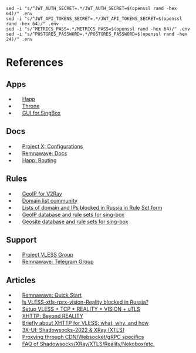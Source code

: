 ```shell
sed -i "s/^JWT_AUTH_SECRET=.*/JWT_AUTH_SECRET=$(openssl rand -hex 64)/" .env
sed -i "s/^JWT_API_TOKENS_SECRET=.*/JWT_API_TOKENS_SECRET=$(openssl rand -hex 64)/" .env
sed -i "s/^METRICS_PASS=.*/METRICS_PASS=$(openssl rand -hex 64)/" .env
sed -i "s/^POSTGRES_PASSWORD=.*/POSTGRES_PASSWORD=$(openssl rand -hex 24)/" .env
```

# References

## Apps

- <img src="https://avatars.githubusercontent.com/u/195639782" width="16"/> [Happ](https://github.com/Happ-proxy)
- <img src="https://raw.githubusercontent.com/throneproj/Throne/refs/heads/dev/res/public/Throne.png" width="16"/> [Throne](https://github.com/throneproj/Throne/releases/latest)
- <img src="https://raw.githubusercontent.com/GUI-for-Cores/GUI.for.SingBox/refs/heads/main/build/appicon.png" width="16"/> [GUI.for.SingBox](https://github.com/GUI-for-Cores/GUI.for.SingBox/releases/latest)

## Docs

- <img src="https://xtls.github.io/logo.png" width="16"/> [Project X: Configurations](https://xtls.github.io/en/config/)
- <img src="https://remna.st/img/logo.svg" width="16"/> [Remnawave: Docs](https://remna.st/docs/overview/introduction)
- <img src="https://avatars.githubusercontent.com/u/195639782" width="16"/> [Happ: Routing](https://www.happ.su/main/dev-docs/routing)

## Rules

- <img src="https://upload.wikimedia.org/wikipedia/commons/9/91/Octicons-mark-github.svg" width="16"/> [GeoIP for V2Ray](https://github.com/v2fly/geoip)
- <img src="https://upload.wikimedia.org/wikipedia/commons/9/91/Octicons-mark-github.svg" width="16"/> [Domain list community](https://github.com/v2fly/domain-list-community)
- <img src="https://upload.wikimedia.org/wikipedia/commons/9/91/Octicons-mark-github.svg" width="16"/> [Lists of domain and IPs blocked in Russia in Rule Set form](https://github.com/savely-krasovsky/antizapret-sing-box)
- <img src="https://upload.wikimedia.org/wikipedia/commons/9/91/Octicons-mark-github.svg" width="16"/> [GeoIP database and rule sets for sing-box](https://github.com/SagerNet/sing-geoip)
- <img src="https://upload.wikimedia.org/wikipedia/commons/9/91/Octicons-mark-github.svg" width="16"/> [Geosite database and rule sets for sing-box](https://github.com/SagerNet/sing-geosite)

## Support

- <img src="https://upload.wikimedia.org/wikipedia/commons/8/82/Telegram_logo.svg" width="16"/> [Project VLESS Group](https://t.me/projectVless)
- <img src="https://upload.wikimedia.org/wikipedia/commons/8/82/Telegram_logo.svg" width="16"/> [Remnawave: Telegram Group](https://t.me/+cAFRGkqSWJcxNjE6)

## Articles

- <img src="https://remna.st/img/logo.svg" width="16"/> [Remnawave: Quick Start](https://remna.st/blog/learn)
- <img src="https://ntc.party/uploads/default/optimized/1X/c3dcc2e0e229cb0e06f291b5459ba086b1452779_2_180x180.png" width="16"/> [Is VLESS-xtls-rprx-vision-Reality blocked in Russia?](https://ntc.party/t/16061)
- <img src="https://upload.wikimedia.org/wikipedia/commons/9/91/Octicons-mark-github.svg" width="16"/> [Setup VLESS + TCP + REALITY + VISION + uTLS](https://github.com/XTLS/Xray-core/discussions/3518)
- <img src="https://upload.wikimedia.org/wikipedia/commons/9/91/Octicons-mark-github.svg" width="16"/> [XHTTP: Beyond REALITY](https://github.com/XTLS/Xray-core/discussions/4113)
- <img src="https://assets.habr.com/habr-web/img/favicons/apple-touch-icon-256.png" width="16"/> [Briefly about XHTTP for VLESS: what, why, and how](https://habr.com/ru/articles/913324/)
- <img src="https://assets.habr.com/habr-web/img/favicons/apple-touch-icon-256.png" width="16"/> [3X-UI: Shadowsocks-2022 & XRay (XTLS)](https://habr.com/ru/articles/735536/)
- <img src="https://assets.habr.com/habr-web/img/favicons/apple-touch-icon-256.png" width="16"/> [Proxying through CDN/Websocket/gRPC specifics](https://habr.com/ru/articles/761798/)
- <img src="https://assets.habr.com/habr-web/img/favicons/apple-touch-icon-256.png" width="16"/> [FAQ of Shadowsocks/XRay/XTLS/Reality/Nekobox/etc.](https://habr.com/ru/articles/770400/)


